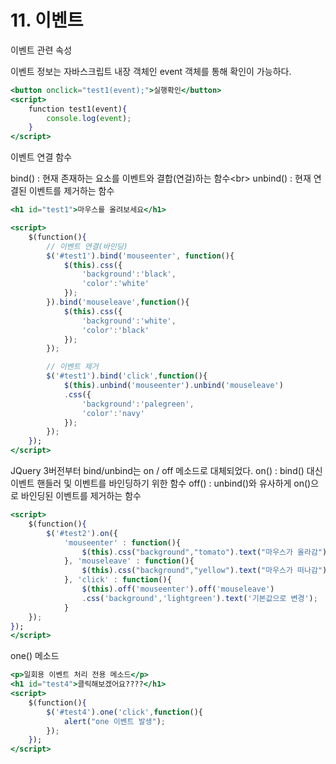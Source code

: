 # 11. 이벤트



이벤트 관련 속성

이벤트 정보는 자바스크립트 내장 객체인 event 객체를 통해 확인이 가능하다.

```jsx
<button onclick="test1(event);">실행확인</button>
<script>
    function test1(event){
        console.log(event);
    }
</script>
```

이벤트 연결 함수

bind() : 현재 존재하는 요소를 이벤트와 결합(연걸)하는 함수\<br> unbind() : 현재 연결된 이벤트를 제거하는 함수

```jsx
<h1 id="test1">마우스를 올려보세요</h1>

<script>
    $(function(){
        // 이벤트 연결(바인딩)
        $('#test1').bind('mouseenter', function(){
            $(this).css({
                'background':'black',
                'color':'white'     
            });
        }).bind('mouseleave',function(){
            $(this).css({
                'background':'white',
                'color':'black'     
            });
        });

        // 이벤트 제거
        $('#test1').bind('click',function(){
            $(this).unbind('mouseenter').unbind('mouseleave')
            .css({
                'background':'palegreen',
                'color':'navy'     
            });
        });
    });
</script>
```

JQuery 3버전부터 bind/unbind는 on / off 메소드로 대체되었다. on() : bind() 대신 이벤트 핸들러 및 이벤트를 바인딩하기 위한 함수 off() : unbind()와 유사하게 on()으로 바인딩된 이벤트를 제거하는 함수

```jsx
<script>
    $(function(){
        $('#test2').on({
            'mouseenter' : function(){
                $(this).css("background","tomato").text("마우스가 올라감");
            }, 'mouseleave' : function(){
                $(this).css("background","yellow").text("마우스가 떠나감");
            }, 'click' : function(){
                $(this).off('mouseenter').off('mouseleave')
                .css('background','lightgreen').text('기본값으로 변경');
            }
    });
});
</script>
```

one() 메소드

```jsx
<p>일회용 이벤트 처리 전용 메소드</p>
<h1 id="test4">클릭해보겠어요????</h1>
<script>
    $(function(){
        $('#test4').one('click',function(){
            alert("one 이벤트 발생");
        });
    });
</script>
```
